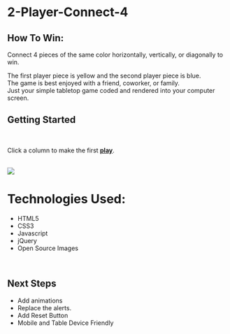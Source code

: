 # 2-Player-Connect-4
<h2>How To Win:</h2>
<p>Connect 4 pieces of the same color horizontally, vertically, or diagonally to win.</p>
The first player piece is yellow and the second player piece is blue. <br>
The game is best enjoyed with a friend, coworker, or family. <br>
Just your simple tabletop game coded and rendered into your computer screen. <br>
<h2>Getting Started</h2> <br>
<p>Click a column to make the first <strong><a href="https://vianneychin.github.io/Two-Player-Connect-Four/">play</a></strong>.</p>
<p></p><br>
<img src="https://i.imgur.com/4Hh98Sk.png">



<h1>Technologies Used:</h1>
<ul>
    <li>HTML5</li>
    <li>CSS3</li>
    <li>Javascript</li>
    <li>jQuery</li>
    <li>Open Source Images</li>
</ul>
<br>
<h2>Next Steps</h2>
<ul>
    <li>Add animations</li>
    <li>Replace the alerts.</li>
    <li>Add Reset Button</li>
    <li>Mobile and Table Device Friendly</li>
</ul>

